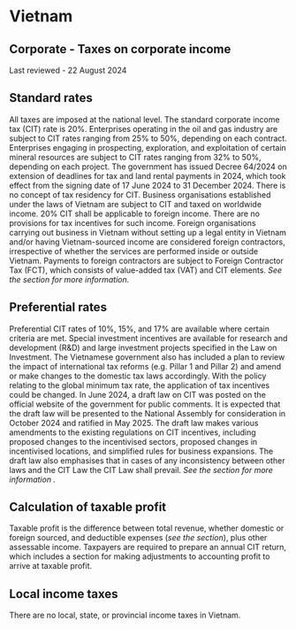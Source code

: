 # Vietnam
## Corporate - Taxes on corporate income
Last reviewed - 22 August 2024
## Standard rates
All taxes are imposed at the national level. The standard corporate income tax (CIT) rate is 20%. Enterprises operating in the oil and gas industry are subject to CIT rates ranging from 25% to 50%, depending on each contract. Enterprises engaging in prospecting, exploration, and exploitation of certain mineral resources are subject to CIT rates ranging from 32% to 50%, depending on each project.
The government has issued Decree 64/2024 on extension of deadlines for tax and land rental payments in 2024, which took effect from the signing date of 17 June 2024 to 31 December 2024.
There is no concept of tax residency for CIT. Business organisations established under the laws of Vietnam are subject to CIT and taxed on worldwide income. 20% CIT shall be applicable to foreign income. There are no provisions for tax incentives for such income.
Foreign organisations carrying out business in Vietnam without setting up a legal entity in Vietnam and/or having Vietnam-sourced income are considered foreign contractors, irrespective of whether the services are performed inside or outside Vietnam. Payments to foreign contractors are subject to Foreign Contractor Tax (FCT), which consists of value-added tax (VAT) and CIT elements.  _See the_  _section for more information._
## Preferential rates
Preferential CIT rates of 10%, 15%, and 17% are available where certain criteria are met.
Special investment incentives are available for research and development (R&D) and large investment projects specified in the Law on Investment.
The Vietnamese government also has included a plan to review the impact of international tax reforms (e.g. Pillar 1 and Pillar 2) and amend or make changes to the domestic tax laws accordingly. With the policy relating to the global minimum tax rate, the application of tax incentives could be changed.
In June 2024, a draft law on CIT was posted on the official website of the government for public comments. It is expected that the draft law will be presented to the National Assembly for consideration in October 2024 and ratified in May 2025. The draft law makes various amendments to the existing regulations on CIT incentives, including proposed changes to the incentivised sectors, proposed changes in incentivised locations, and simplified rules for business expansions. The draft law also emphasises that in cases of any inconsistency between other laws and the CIT Law the CIT Law shall prevail.
_See the section for_ _more information_ _._
## Calculation of taxable profit
Taxable profit is the difference between total revenue, whether domestic or foreign sourced, and deductible expenses (_see the section_), plus other assessable income.
Taxpayers are required to prepare an annual CIT return, which includes a section for making adjustments to accounting profit to arrive at taxable profit.
## Local income taxes
There are no local, state, or provincial income taxes in Vietnam.
